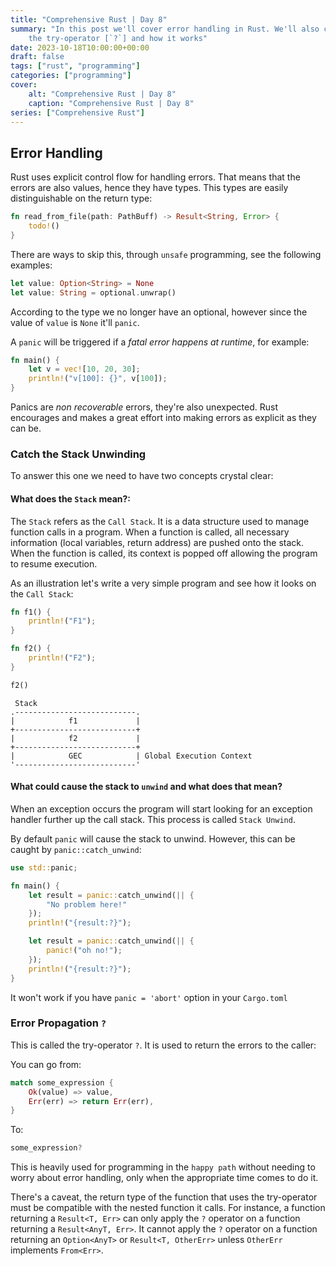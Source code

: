 ```yaml
---
title: "Comprehensive Rust | Day 8"
summary: "In this post we'll cover error handling in Rust. We'll also cover
    the try-operator [`?`] and how it works"
date: 2023-10-18T10:00:00+00:00
draft: false
tags: ["rust", "programming"]
categories: ["programming"]
cover:
    alt: "Comprehensive Rust | Day 8"
    caption: "Comprehensive Rust | Day 8"
series: ["Comprehensive Rust"]
---
```


## Error Handling

Rust uses explicit control flow for handling errors. That means
that the errors are also values, hence they have types. This types
are easily distinguishable on the return type:

```rust
fn read_from_file(path: PathBuff) -> Result<String, Error> {
    todo!()
}
```

There are ways to skip this, through `unsafe` programming, see the
following examples:

```rust
let value: Option<String> = None
let value: String = optional.unwrap()
```

According to the type we no longer have an optional, however since
the value of `value` is `None` it'll `panic`.

A `panic` will be triggered if a _fatal error happens at runtime_, 
for example:

```rust
fn main() {
    let v = vec![10, 20, 30];
    println!("v[100]: {}", v[100]);
}
```

Panics are *non recoverable* errors, they're also unexpected. Rust
encourages and makes a great effort into making errors as explicit as
they can be.

### Catch the Stack Unwinding

To answer this one we need to have two concepts crystal clear:

#### What does the `Stack` mean?:

The `Stack` refers as the `Call Stack`. It is a data structure used
to manage function calls in a program. When a function is called,
all necessary information (local variables, return address) are pushed
onto the stack. When the function is called, its context is popped off
allowing the program to resume execution.

As an illustration let's write a very simple program and see how it looks
on the `Call Stack`:

```rust
fn f1() {
    println!("F1");
}

fn f2() {
    println!("F2");
}

f2()
```

```goat
 Stack                      
.---------------------------.
|            f1             |
+---------------------------+
|            f2             |
+---------------------------+
|            GEC            | Global Execution Context
'---------------------------'
```

#### What could cause the stack to `unwind` and what does that mean? 

When an exception occurs the program will start looking for an exception
handler further up the call stack. This process is called `Stack Unwind`.

By default `panic` will cause the stack to unwind. However, this can be caught
by `panic::catch_unwind`:

```rust
use std::panic;

fn main() {
    let result = panic::catch_unwind(|| {
        "No problem here!"
    });
    println!("{result:?}");

    let result = panic::catch_unwind(|| {
        panic!("oh no!");
    });
    println!("{result:?}");
}
```

It won't work if you have `panic = 'abort'` option in your `Cargo.toml`

### Error Propagation `?`

This is called the try-operator `?`. It is used to return the errors
to the caller:

You can go from:                        

```rust
match some_expression {
    Ok(value) => value,
    Err(err) => return Err(err),
}
```

To: 

```rust
some_expression?
```

This is heavily used for programming in the `happy path`
without needing to worry about error handling, only when
the appropriate time comes to do it.

There's a caveat, the return type of the function that uses the try-operator
must be compatible with the nested function it calls. For instance, a function
returning a `Result<T, Err>` can only apply the `?` operator on a function
returning a `Result<AnyT, Err>`. It cannot apply the `?` operator on a function
returning an `Option<AnyT>` or `Result<T, OtherErr>` unless `OtherErr`
implements `From<Err>`.
